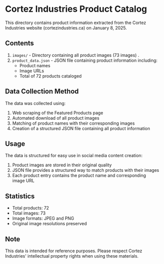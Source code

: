 # Cortez Industries Product Catalog

This directory contains product information extracted from the Cortez Industries website (cortezindustries.ca) on January 8, 2025.

## Contents

1. `images/` - Directory containing all product images (73 images) .
2. `product_data.json` - JSON file containing product information including:
   - Product names
   - Image URLs
   - Total of 72 products cataloged

## Data Collection Method

The data was collected using:
1. Web scraping of the Featured Products page
2. Automated download of all product images
3. Matching of product names with their corresponding images
4. Creation of a structured JSON file containing all product information

## Usage

The data is structured for easy use in social media content creation:
1. Product images are stored in their original quality
2. JSON file provides a structured way to match products with their images
3. Each product entry contains the product name and corresponding image URL

## Statistics
- Total products: 72
- Total images: 73
- Image formats: JPEG and PNG
- Original image resolutions preserved

## Note
This data is intended for reference purposes. Please respect Cortez Industries' intellectual property rights when using these materials.
